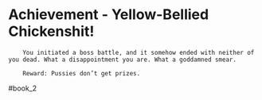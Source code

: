 # Achievement - Yellow-Bellied Chickenshit!
```
	You initiated a boss battle, and it somehow ended with neither of you dead. What a disappointment you are. What a goddamned smear.

	Reward: Pussies don’t get prizes.
```


#book_2